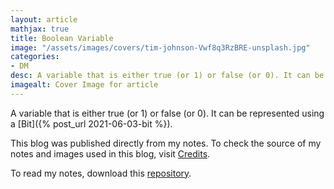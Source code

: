 ```yaml
---
layout: article
mathjax: true
title: Boolean Variable
image: "/assets/images/covers/tim-johnson-Vwf8q3RzBRE-unsplash.jpg"
categories:
- DM
desc: A variable that is either true (or 1) or false (or 0). It can be represented using a Bit. 
imagealt: Cover Image for article
---
```


A variable that is either true (or 1) or false (or 0). It can be represented using a [Bit]({% post_url 2021-06-03-bit %}).

This blog was published directly from my notes.
To check the source of my notes and images used in this blog, visit <a href="/credits.html" target="_blank">Credits</a>.

To read my notes, download this <a href="https://github.com/bovem/CS" target="blank">repository</a>.